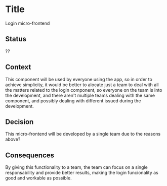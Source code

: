 # Title

Login micro-frontend

## Status

??

## Context

This component will be used by everyone using the app, so in order to achieve simplicity, it would be better to alocate just a team to deal with all the matters related to the login component, so everyone on the team is into the development, and there aren't multiple teams dealing with the same component, and possibly dealing with different issued during the development.


## Decision

This micro-frontend will be developed by a single team due to the reasons above?

## Consequences

By giving this functionality to a team, the team can focus on a single responsability and provide better results, making the login funcionality as good and workable as possible. 
